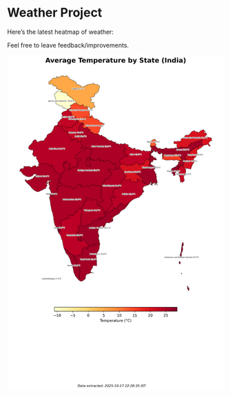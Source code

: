 # Weather Project

Here’s the latest heatmap of weather:

Feel free to leave feedback/improvements.

![India Heatmap](docs/assets/india_heatmap.png?v=F273DD)
